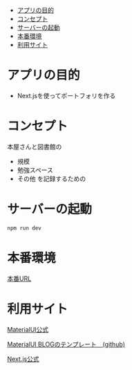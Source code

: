 - [アプリの目的](#アプリの目的)
- [コンセプト](#コンセプト)
- [サーバーの起動](#サーバーの起動)
- [本番環境](#本番環境)
- [利用サイト](#利用サイト)

# アプリの目的
- Next.jsを使ってポートフォリを作る

# コンセプト
本屋さんと図書館の
- 規模
- 勉強スペース
- その他
を記録するための

# サーバーの起動

```bash
npm run dev
```

# 本番環境
[本番URL](https://book-major.vercel.app/)

# 利用サイト
[MaterialUI公式](https://mui.com/material-ui/getting-started/templates/)

[MaterialUI BLOGのテンプレート　(github)](https://github.com/mui/material-ui/tree/v7.0.2/docs/data/material/getting-started/templates/blog)

[Next.js公式](https://nextjs.org/docs)

